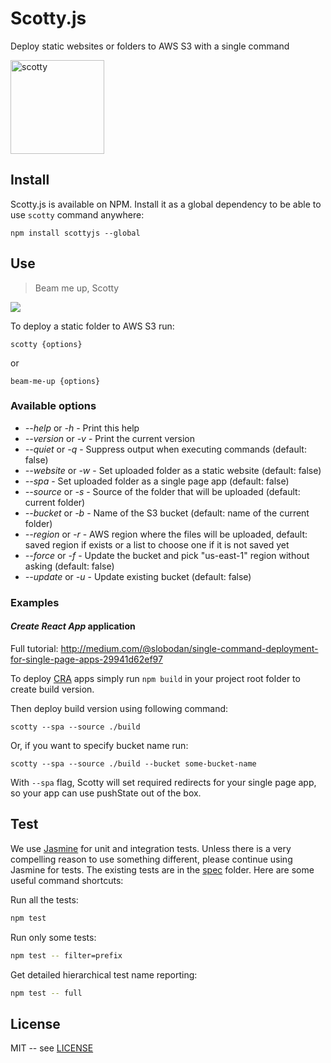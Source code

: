 # Scotty.js

Deploy static websites or folders to AWS S3 with a single command

<img width="150" src="https://raw.githubusercontent.com/stojanovic/scottyjs/master/scotty-logo.png" alt="scotty">

## Install

Scotty.js is available on NPM. Install it as a global dependency to be able to use `scotty` command anywhere:

```shell
npm install scottyjs --global
```

## Use

> Beam me up, Scotty

![](intro.gif)

To deploy a static folder to AWS S3 run:

 ```shell
scotty {options}
 ```

or

```shell
beam-me-up {options}
```

### Available options

- _--help_ or _-h_ - Print this help
- _--version_ or _-v_ - Print the current version
- _--quiet_ or _-q_ - Suppress output when executing commands (default: false)
- _--website_ or _-w_ - Set uploaded folder as a static website (default: false)
- _--spa_ - Set uploaded folder as a single page app (default: false)
- _--source_  or _-s_ - Source of the folder that will be uploaded (default: current folder)
- _--bucket_ or _-b_ - Name of the S3 bucket (default: name of the current folder)
- _--region_ or _-r_ - AWS region where the files will be uploaded, default: saved region if exists or a list to choose one if it is not saved yet
- _--force_ or _-f_ - Update the bucket and pick "us-east-1" region without asking (default: false)
- _--update_ or _-u_ - Update existing bucket (default: false)

### Examples

#### _Create React App_ application

Full tutorial: http://medium.com/@slobodan/single-command-deployment-for-single-page-apps-29941d62ef97

To deploy [CRA](https://github.com/facebookincubator/create-react-app) apps simply run `npm build` in your project root folder to create build version.

Then deploy build version using following command:

```shell
scotty --spa --source ./build
```

Or, if you want to specify bucket name run:

```shell
scotty --spa --source ./build --bucket some-bucket-name
```

With `--spa` flag, Scotty will set required redirects for your single page app, so your app can use pushState out of the box.

## Test

We use [Jasmine](https://jasmine.github.io/) for unit and integration tests. Unless there is a very compelling reason to use something different, please continue using Jasmine for tests. The existing tests are in the [spec](spec) folder. Here are some useful command shortcuts:

Run all the tests:

```bash
npm test
```

Run only some tests:

```bash
npm test -- filter=prefix
```

Get detailed hierarchical test name reporting:

```bash
npm test -- full
```
## License

MIT -- see [LICENSE](LICENSE)
